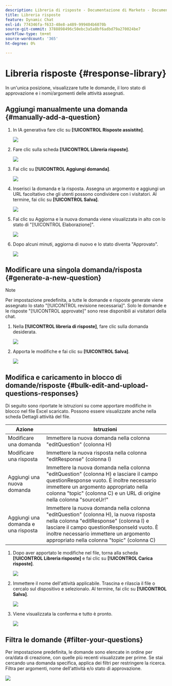 ```yaml
---
description: Libreria di risposte - Documentazione di Marketo - Documentazione del prodotto
title: Libreria risposte
feature: Dynamic Chat
exl-id: 774346fa-f633-48e8-a489-999404b6070b
source-git-commit: 3788898496c50ebc3a5a8bf6adbd79a270024be7
workflow-type: tm+mt
source-wordcount: '365'
ht-degree: 0%

---
```


# Libreria risposte {#response-library}

In un&#39;unica posizione, visualizzare tutte le domande, il loro stato di approvazione e i nomi/argomenti delle attività assegnati.

## Aggiungi manualmente una domanda {#manually-add-a-question}

1. In IA generativa fare clic su **[!UICONTROL Risposte assistite]**.

   ![](assets/response-library-1.png)

1. Fare clic sulla scheda **[!UICONTROL Libreria risposte]**.

   ![](assets/response-library-2.png)

1. Fai clic su **[!UICONTROL Aggiungi domanda]**.

   ![](assets/response-library-3.png)

1. Inserisci la domanda e la risposta. Assegna un argomento e aggiungi un URL facoltativo che gli utenti possono condividere con i visitatori. Al termine, fai clic su **[!UICONTROL Salva]**.

   ![](assets/response-library-4.png)

1. Fai clic su Aggiorna e la nuova domanda viene visualizzata in alto con lo stato di &quot;[!UICONTROL Elaborazione]&quot;.

   ![](assets/response-library-5.png)

1. Dopo alcuni minuti, aggiorna di nuovo e lo stato diventa &quot;Approvato&quot;.

   ![](assets/response-library-6.png)

## Modificare una singola domanda/risposta {#generate-a-new-question}

>[!NOTE]
>
>Per impostazione predefinita, a tutte le domande e risposte generate viene assegnato lo stato &quot;[!UICONTROL revisione necessaria]&quot;. Solo le domande e le risposte &quot;[!UICONTROL approvate]&quot; sono rese disponibili ai visitatori della chat.

1. Nella **[!UICONTROL libreria di risposte]**, fare clic sulla domanda desiderata.

   ![](assets/response-library-7.png)

1. Apporta le modifiche e fai clic su **[!UICONTROL Salva]**.

   ![](assets/response-library-8.png)

## Modifica e caricamento in blocco di domande/risposte {#bulk-edit-and-upload-questions-responses}

Di seguito sono riportate le istruzioni su come apportare modifiche in blocco nel file Excel scaricato. Possono essere visualizzate anche nella scheda Dettagli attività del file.

<table>
<thead>
  <tr>
    <th>Azione</th>
    <th>Istruzioni</th>
  </tr>
</thead>
<tbody>
  <tr>
    <td>Modificare una domanda</td>
    <td>Immettere la nuova domanda nella colonna "editQuestion" (colonna H)</td>
  </tr>
  <tr>
    <td>Modificare una risposta</td>
    <td>Immettere la nuova risposta nella colonna "editResponse" (colonna I)</td>
  </tr>
  <tr>
    <td>Aggiungi una nuova domanda</td>
    <td>Immettere la nuova domanda nella colonna "editQuestion" (colonna H) e lasciare il campo questionResponse vuoto. È inoltre necessario immettere un argomento appropriato nella colonna "topic" (colonna C) e un URL di origine nella colonna "sourceUr!"</td>
  </tr>
  <tr>
    <td>Aggiungi una domanda e una risposta</td>
    <td>Immettere la nuova domanda nella colonna "editQuestion" (colonna H), la nuova risposta nella colonna "editResponse" (colonna I) e lasciare il campo questionResponseld vuoto. È inoltre necessario immettere un argomento appropriato nella colonna "topic" (colonna C)</td>
  </tr>
</tbody>
</table>

1. Dopo aver apportato le modifiche nel file, torna alla scheda **[!UICONTROL Libreria risposte]** e fai clic su **[!UICONTROL Carica risposte]**.

   ![](assets/response-library-9.png)

1. Immettere il nome dell&#39;attività applicabile. Trascina e rilascia il file o cercalo sul dispositivo e selezionalo. Al termine, fai clic su **[!UICONTROL Salva]**.

   ![](assets/response-library-10.png)

1. Viene visualizzata la conferma e tutto è pronto.

   ![](assets/response-library-11.png)

## Filtra le domande {#filter-your-questions}

Per impostazione predefinita, le domande sono elencate in ordine per ora/data di creazione, con quelle più recenti visualizzate per prime. Se stai cercando una domanda specifica, applica dei filtri per restringere la ricerca. Filtra per argomenti, nome dell&#39;attività e/o stato di approvazione.

![](assets/response-library-12.png)

